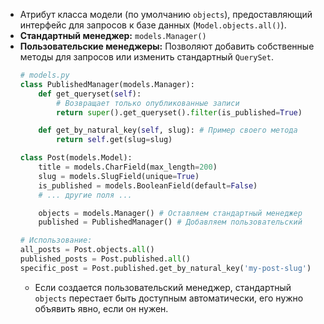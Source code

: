 *   Атрибут класса модели (по умолчанию `objects`), предоставляющий интерфейс для запросов к базе данных (`Model.objects.all()`).
*   **Стандартный менеджер:** `models.Manager()`
*   **Пользовательские менеджеры:** Позволяют добавить собственные методы для запросов или изменить стандартный `QuerySet`.
	```python
	# models.py
	class PublishedManager(models.Manager):
		def get_queryset(self):
			# Возвращает только опубликованные записи
			return super().get_queryset().filter(is_published=True)

		def get_by_natural_key(self, slug): # Пример своего метода
			return self.get(slug=slug)

	class Post(models.Model):
		title = models.CharField(max_length=200)
		slug = models.SlugField(unique=True)
		is_published = models.BooleanField(default=False)
		# ... другие поля ...

		objects = models.Manager() # Оставляем стандартный менеджер
		published = PublishedManager() # Добавляем пользовательский

	# Использование:
	all_posts = Post.objects.all()
	published_posts = Post.published.all() 
	specific_post = Post.published.get_by_natural_key('my-post-slug')
	```
	*   Если создается пользовательский менеджер, стандартный `objects` перестает быть доступным автоматически, его нужно объявить явно, если он нужен.